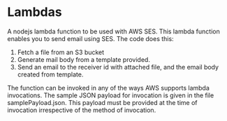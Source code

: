 # Lambdas

A nodejs lambda function to be used with AWS SES. 
This lambda function enables you to send email using SES. The code does this:
1. Fetch a file from an S3 bucket
2. Generate mail body from a template provided. 
3. Send an email to the receiver id with attached file, and the email body created from template.

The function can be invoked in any of the ways AWS supports lambda invocations. The sample JSON payload for invocation is given in the file samplePayload.json. This payload must be provided at the time of invocation irrespective of the method of invocation.
